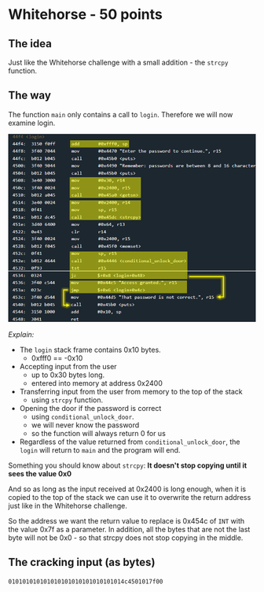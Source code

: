 # Whitehorse - 50 points
 
## The idea
Just like the Whitehorse challenge with a small addition - the `strcpy` function.

## The way
The function `main` only contains a call to `login`. Therefore we will now examine login.

<img src="./7.1.png">

*Explain:*

* The `login` stack frame contains 0x10 bytes.
    * 0xfff0 == -0x10
* Accepting input from the user
    * up to 0x30 bytes long.
    * entered into memory at address 0x2400
* Transferring input from the user from memory to the top of the stack
    * using `strcpy` function.
* Opening the door if the password is correct
    * using `conditional_unlock_door`.
    * we will never know the password
    * so the function will always return 0 for us
* Regardless of the value returned from `conditional_unlock_door`, the `login` will return to `main` and the program will end.

Something you should know about `strcpy`:
**It doesn't stop copying until it sees the value 0x0**

And so as long as the input received at 0x2400 is long enough, when it is copied to the top of the stack we can use it to overwrite the return address just like in the Whitehorse challenge.

So the address we want the return value to replace is 0x454c of `INT` with the value 0x7f as a parameter. In addition, all the bytes that are not the last byte will not be 0x0 - so that strcpy does not stop copying in the middle.

## The cracking input (as bytes)
```
010101010101010101010101010101014c4501017f00
```



